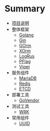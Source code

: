 # Summary

* [项目说明](README.md)
* 整体框架
    * [Golang](golang.md)
    * [Gin](framework/gin.md)
    * [GOrm](framework/gorm.md)
    * [XOrm](framework/xorm.md)
    * [LogRus](framework/logrus.md)
    * [PFlag](framework/pflag.md)
    * [Viper](framework/viper.md)
* 服务组件
    * [MariaDB](service/mariadb.md)
    * [Redis](service/redis.md)
    * [ETCD](service/etcd.md)
* 部署工具
    * [GoVendor](deploy/govendor.md)
* 测试工具
    * [WRK](test/wrk.md)
* 常用组件
    * [UUID](uuid.md)
